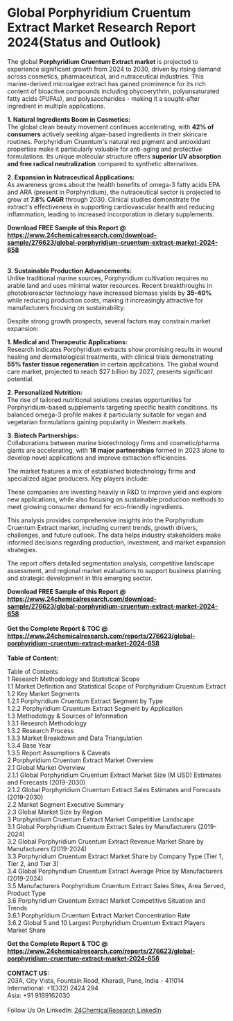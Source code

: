 <h1>Global Porphyridium Cruentum Extract Market Research Report 2024(Status and Outlook)</h1><p>The global <strong>Porphyridium Cruentum Extract market</strong> is projected to experience significant growth from 2024 to 2030, driven by rising demand across cosmetics, pharmaceutical, and nutraceutical industries. This marine-derived microalgae extract has gained prominence for its rich content of bioactive compounds including phycoerythrin, polyunsaturated fatty acids (PUFAs), and polysaccharides - making it a sought-after ingredient in multiple applications.</p><p><strong>1. Natural Ingredients Boom in Cosmetics:</strong><br>
The global clean beauty movement continues accelerating, with <strong>42% of consumers</strong> actively seeking algae-based ingredients in their skincare routines. Porphyridium Cruentum's natural red pigment and antioxidant properties make it particularly valuable for anti-aging and protective formulations. Its unique molecular structure offers <strong>superior UV absorption and free radical neutralization</strong> compared to synthetic alternatives.</p><p><strong>2. Expansion in Nutraceutical Applications:</strong><br>
As awareness grows about the health benefits of omega-3 fatty acids EPA and ARA (present in Porphyridium), the nutraceutical sector is projected to grow at <strong>7.8% CAGR</strong> through 2030. Clinical studies demonstrate the extract's effectiveness in supporting cardiovascular health and reducing inflammation, leading to increased incorporation in dietary supplements.</p><div><b>Download FREE Sample of this Report @ 
            <a href="https://www.24chemicalresearch.com/download-sample/276623/global-porphyridium-cruentum-extract-market-2024-658">
            https://www.24chemicalresearch.com/download-sample/276623/global-porphyridium-cruentum-extract-market-2024-658</a></b></div><br><p><strong>3. Sustainable Production Advancements:</strong><br>
Unlike traditional marine sources, Porphyridium cultivation requires no arable land and uses minimal water resources. Recent breakthroughs in photobioreactor technology have increased biomass yields by <strong>35-40%</strong> while reducing production costs, making it increasingly attractive for manufacturers focusing on sustainability.</p><p>Despite strong growth prospects, several factors may constrain market expansion:</p><p><strong>1. Medical and Therapeutic Applications:</strong><br>
Research indicates Porphyridium extracts show promising results in wound healing and dermatological treatments, with clinical trials demonstrating <strong>55% faster tissue regeneration</strong> in certain applications. The global wound care market, projected to reach $27 billion by 2027, presents significant potential.</p><p><strong>2. Personalized Nutrition:</strong><br>
The rise of tailored nutritional solutions creates opportunities for Porphyridium-based supplements targeting specific health conditions. Its balanced omega-3 profile makes it particularly suitable for vegan and vegetarian formulations gaining popularity in Western markets.</p><p><strong>3. Biotech Partnerships:</strong><br>
Collaborations between marine biotechnology firms and cosmetic/pharma giants are accelerating, with <strong>18 major partnerships</strong> formed in 2023 alone to develop novel applications and improve extraction efficiencies.</p><p>The market features a mix of established biotechnology firms and specialized algae producers. Key players include:</p><p>These companies are investing heavily in R&amp;D to improve yield and explore new applications, while also focusing on sustainable production methods to meet growing consumer demand for eco-friendly ingredients.</p><p>This analysis provides comprehensive insights into the Porphyridium Cruentum Extract market, including current trends, growth drivers, challenges, and future outlook. The data helps industry stakeholders make informed decisions regarding production, investment, and market expansion strategies.</p><p>The report offers detailed segmentation analysis, competitive landscape assessment, and regional market evaluations to support business planning and strategic development in this emerging sector.</p><div><b>Download FREE Sample of this Report @ 
            <a href="https://www.24chemicalresearch.com/download-sample/276623/global-porphyridium-cruentum-extract-market-2024-658">
            https://www.24chemicalresearch.com/download-sample/276623/global-porphyridium-cruentum-extract-market-2024-658</a></b></div><br><div><b>Get the Complete Report & TOC @ 
            <a href="https://www.24chemicalresearch.com/reports/276623/global-porphyridium-cruentum-extract-market-2024-658">
            https://www.24chemicalresearch.com/reports/276623/global-porphyridium-cruentum-extract-market-2024-658</a></b></div><br>
            <b>Table of Content:</b><p>Table of Contents<br />
1 Research Methodology and Statistical Scope<br />
1.1 Market Definition and Statistical Scope of Porphyridium Cruentum Extract<br />
1.2 Key Market Segments<br />
1.2.1 Porphyridium Cruentum Extract Segment by Type<br />
1.2.2 Porphyridium Cruentum Extract Segment by Application<br />
1.3 Methodology & Sources of Information<br />
1.3.1 Research Methodology<br />
1.3.2 Research Process<br />
1.3.3 Market Breakdown and Data Triangulation<br />
1.3.4 Base Year<br />
1.3.5 Report Assumptions & Caveats<br />
2 Porphyridium Cruentum Extract Market Overview<br />
2.1 Global Market Overview<br />
2.1.1 Global Porphyridium Cruentum Extract Market Size (M USD) Estimates and Forecasts (2019-2030)<br />
2.1.2 Global Porphyridium Cruentum Extract Sales Estimates and Forecasts (2019-2030)<br />
2.2 Market Segment Executive Summary<br />
2.3 Global Market Size by Region<br />
3 Porphyridium Cruentum Extract Market Competitive Landscape<br />
3.1 Global Porphyridium Cruentum Extract Sales by Manufacturers (2019-2024)<br />
3.2 Global Porphyridium Cruentum Extract Revenue Market Share by Manufacturers (2019-2024)<br />
3.3 Porphyridium Cruentum Extract Market Share by Company Type (Tier 1, Tier 2, and Tier 3)<br />
3.4 Global Porphyridium Cruentum Extract Average Price by Manufacturers (2019-2024)<br />
3.5 Manufacturers Porphyridium Cruentum Extract Sales Sites, Area Served, Product Type<br />
3.6 Porphyridium Cruentum Extract Market Competitive Situation and Trends<br />
3.6.1 Porphyridium Cruentum Extract Market Concentration Rate<br />
3.6.2 Global 5 and 10 Largest Porphyridium Cruentum Extract Players Market Share </p><div><b>Get the Complete Report & TOC @ 
            <a href="https://www.24chemicalresearch.com/reports/276623/global-porphyridium-cruentum-extract-market-2024-658">
            https://www.24chemicalresearch.com/reports/276623/global-porphyridium-cruentum-extract-market-2024-658</a></b></div><br><b>CONTACT US:</b><br>
            203A, City Vista, Fountain Road, Kharadi, Pune, India - 411014<br>
            International: +1(332) 2424 294<br>
            Asia: +91 9169162030 <br><br>
            Follow Us On LinkedIn: <a href="https://www.linkedin.com/company/24chemicalresearch/">24ChemicalResearch LinkedIn</a>